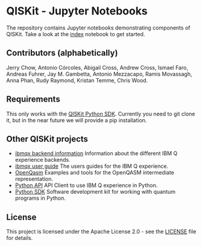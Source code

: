 # QISKit - Jupyter Notebooks


The repository contains Jupyter notebooks demonstrating components of QISKit. Take a look at the [index](index.ipynb) notebook  to get started.

## Contributors (alphabetically)

Jerry Chow, Antonio Córcoles, Abigail Cross, Andrew Cross, Ismael Faro, Andreas Fuhrer, Jay M. Gambetta, Antonio Mezzacapo, Ramis Movassagh, Anna Phan, Rudy Raymond, Kristan Temme, Chris Wood.

## Requirements 

This only works with the [QISKit Python SDK](https://github.com/QISKit/qiskit-sdk-py). Currently you need to git clone it, but in the near future we will provide a pip installation.

## Other QISKit projects

* [ibmqx backend information](https://github.com/QISKit/ibmqx-backend-information) Information about the different IBM Q experience backends.
* [ibmqx user guide](https://github.com/QISKit/ibmqx-user-guides) The users guides for the IBM Q experience.
* [OpenQasm](https://github.com/QISKit/openqasm) Examples and tools for the OpenQASM intermediate representation.
* [Python API](https://github.com/QISKit/qiskit-api-py) API Client to use IBM Q experience in Python.
* [Python SDK](https://github.com/QISKit/qiskit-sdk-py) Software development kit for working with quantum programs in Python.

## License

This project is licensed under the Apache License 2.0 - see the [LICENSE](LICENSE) file for details.
